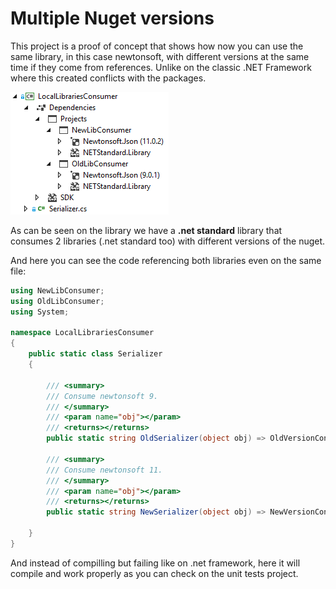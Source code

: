 # Multiple Nuget versions

This project is a proof of concept that shows how now you can use the same library, in this case newtonsoft, with different versions at the same time if they come from references. Unlike on the classic .NET Framework where this created conflicts with the packages.

![capture](https://raw.githubusercontent.com/AlexHart/NetStandardMultipleNugetVersions/master/Capture.PNG)

As can be seen on the library we have a **.net standard** library that consumes 2 libraries (.net standard too) with different versions of the nuget.

And here you can see the code referencing both libraries even on the same file:

```csharp
using NewLibConsumer;
using OldLibConsumer;
using System;

namespace LocalLibrariesConsumer
{
    public static class Serializer
    {

        /// <summary>
        /// Consume newtonsoft 9.
        /// </summary>
        /// <param name="obj"></param>
        /// <returns></returns>
        public static string OldSerializer(object obj) => OldVersionConsumer.Serialize(obj);

        /// <summary>
        /// Consume newtonsoft 11.
        /// </summary>
        /// <param name="obj"></param>
        /// <returns></returns>
        public static string NewSerializer(object obj) => NewVersionConsumer.Serialize(obj);

    }
}

```

And instead of compilling but failing like on .net framework, here it will compile and work properly as you can check on the unit tests project.

